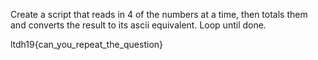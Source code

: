 Create a script that reads in 4 of the numbers at a time, then totals them and converts the result to its ascii equivalent. Loop until done.

ltdh19{can_you_repeat_the_question}
